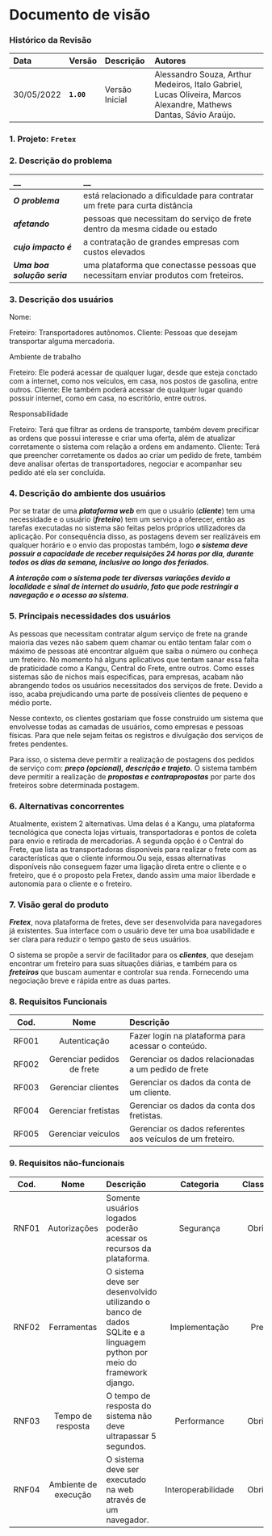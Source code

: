 # Documento de visão

### Histórico da Revisão 

|  Data  | Versão | Descrição | Autores |
|:-------|:-------|:----------|:------|
| 30/05/2022 |  **`1.00`** | Versão Inicial  | Alessandro Souza, Arthur Medeiros, Italo Gabriel, Lucas Oliveira, Marcos Alexandre, Mathews Dantas, Sávio Araújo.|


### 1. Projeto: **`Fretex`**

### 2. Descrição do problema 
| __ | __ |
|:------------------|:-----|
| **_O problema_** | está relacionado a dificuldade para contratar um frete para curta distância |
| **_afetando_** | pessoas que necessitam do serviço de frete dentro da mesma cidade ou estado |
| **_cujo impacto é_**| a contratação de grandes empresas com custos elevados |
| **_Uma boa solução seria_** | uma plataforma que conectasse pessoas que necessitam enviar produtos com freteiros.|

### 3. Descrição dos usuários
Nome:

Freteiro: Transportadores autônomos.
Cliente: Pessoas que desejam transportar alguma mercadoria.

Ambiente de trabalho

Freteiro: Ele poderá acessar de qualquer lugar, desde que esteja conctado com a internet, como nos veículos, em casa, nos postos de gasolina, entre outros.
Cliente: Ele também poderá acessar de qualquer lugar quando possuir internet, como em casa, no escritório, entre outros.

Responsabilidade

Freteiro: Terá que filtrar as ordens de transporte, também devem precificar as ordens que possui interesse e criar uma oferta, além de atualizar corretamente o sistema com relação a ordens em andamento.
Cliente: Terá que preencher corretamente os dados ao criar um pedido de frete, também deve analisar ofertas de transportadores, negociar e acompanhar seu pedido até ela ser concluída. 

### 4. Descrição do ambiente dos usuários
Por se tratar de uma **_plataforma web_** em que o usuário (**_cliente_**) tem uma necessidade e o usuário (**_freteiro_**) tem um serviço a oferecer, então as tarefas executadas no sistema são feitas pelos próprios utilizadores da aplicação. Por consequência disso, as postagens devem ser realizáveis em qualquer horário e o envio das propostas também, logo **_o sistema deve possuir a capacidade de receber requisições 24 horas por dia, durante todos os dias da semana, inclusive ao longo dos feriados._**

**_A interação com o sistema pode ter diversas variações devido a localidade e sinal de internet do usuário, fato que pode restringir a navegação e o acesso ao sistema._**

### 5. Principais necessidades dos usuários
As pessoas que necessitam contratar algum serviço de frete na grande maioria das vezes não sabem quem chamar ou então tentam falar com o máximo de pessoas até encontrar alguém que saiba o número ou conheça um freteiro. No momento há alguns aplicativos que tentam sanar essa falta de praticidade como a Kangu, Central do Frete, entre outros. Como esses sistemas são de nichos mais especificas, para empresas, acabam não abrangendo todos os usuários necessitados dos serviços de frete. Devido a isso, acaba prejudicando uma parte de possíveis clientes de pequeno e médio porte.

Nesse contexto, os clientes gostariam que fosse construído um sistema que envolvesse todas as camadas de usuários, como empresas e pessoas físicas. Para que nele sejam feitas os registros e divulgação dos serviços de fretes pendentes.

Para isso, o sistema deve permitir a realização de postagens dos pedidos de serviço com: **_preço (opcional), descrição e trajeto._** O sistema também deve permitir a realização de **_propostas e contrapropostas_** por parte dos freteiros sobre determinada postagem.

### 6.	Alternativas concorrentes
Atualmente, existem 2 alternativas. Uma delas é a Kangu, uma plataforma tecnológica que conecta lojas virtuais, transportadoras e pontos de coleta para envio e retirada de mercadorias. A segunda opção é o Central do Frete, que lista as transportadoras disponíveis para realizar o frete com as características que o cliente informou.Ou seja, essas alternativas disponíveis não conseguem fazer uma ligação direta entre o cliente e o freteiro, que é o proposto pela Fretex, dando assim uma maior liberdade e autonomia para o cliente e o freteiro.

### 7.	Visão geral do produto
**_Fretex_**, nova plataforma de fretes, deve ser desenvolvida para navegadores já existentes. Sua interface com o usuário deve ter uma boa usabilidade e ser clara para reduzir o tempo gasto de seus usuários.

O sistema se propõe a servir de facilitador para os **_clientes_**, que desejam encontrar um freteiro para suas situações diárias, e também para os **_freteiros_** que buscam aumentar e controlar sua renda. Fornecendo uma negociação breve e rápida entre as duas partes.

### 8. Requisitos Funcionais
| Cod. | Nome | Descrição |
| :---: | :---: | :--- |
| RF001 | Autenticação | Fazer login na plataforma para acessar o conteúdo. |
| RF002 | Gerenciar pedidos de frete | Gerenciar os dados relacionadas a um pedido de frete |
| RF003 | Gerenciar clientes | Gerenciar os dados da conta de um cliente. |
| RF004 | Gerenciar fretistas | Gerenciar os dados da conta dos fretistas. |
| RF005 | Gerenciar veículos | Gerenciar os dados referentes aos veículos de um freteiro. |


### 9. Requisitos não-funcionais
| Cod. | Nome | Descrição | Categoria | Classificação |
| :---: | :---: | :--- | :---: | :---: |
| RNF01 | Autorizações | Somente usuários logados poderão acessar os recursos da plataforma. | Segurança | Obrigatório |
| RNF02 | Ferramentas | O sistema deve ser desenvolvido utilizando o banco de dados SQLite e a linguagem python por meio do framework django. | Implementação | Preferível |
| RNF03 | Tempo de resposta | O tempo de resposta do sistema não deve ultrapassar 5 segundos. | Performance | Obrigatório |
| RNF04 | Ambiente de execução | O sistema deve ser executado na web através de um navegador. | Interoperabilidade | Obrigatório |


